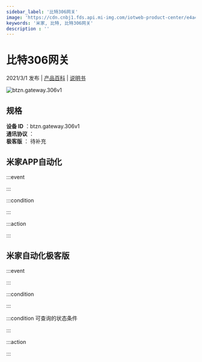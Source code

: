 ```yaml
---
sidebar_label: '比特306网关'
image: 'https://cdn.cnbj1.fds.api.mi-img.com/iotweb-product-center/e4a4210f997633d891a7026f848493de_569.png?GalaxyAccessKeyId=AKVGLQWBOVIRQ3XLEW&Expires=9223372036854775807&Signature=5SL4GqaMuOTZIU8Ojf9nPhY6XWw='
keywords: '米家, 比特, 比特306网关'
description : ''
---
```

# 比特306网关

2021/3/1 发布 | [产品百科](https://home.mi.com/webapp/content/baike/product/index.html?model=btzn.gateway.306v1/) | [说明书](https://home.mi.com/views/introduction.html?model=btzn.gateway.306v1&region=cn)

![btzn.gateway.306v1](https://cdn.cnbj1.fds.api.mi-img.com/iotweb-product-center/e4a4210f997633d891a7026f848493de_569.png?GalaxyAccessKeyId=AKVGLQWBOVIRQ3XLEW&Expires=9223372036854775807&Signature=5SL4GqaMuOTZIU8Ojf9nPhY6XWw=)

## 规格  
> 
**设备 ID** ：btzn.gateway.306v1  
**通讯协议** ：  
**极客版**  ： 待补充 


## 米家APP自动化  

:::event  

:::

:::condition  

:::

:::action   

:::

## 米家自动化极客版  

:::event  

:::

:::condition  

:::

:::condition 可查询的状态条件  

:::

:::action  

:::

        
